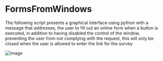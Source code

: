 # FormsFromWindows
The following script presents a graphical interface using python with a message that addresses, the user to fill out an online form when a button is executed, in addition to having disabled the control of the window, preventing the user from not complying with the request, this will only be closed when the user is allowed to enter the link for the survey 

![image](https://user-images.githubusercontent.com/110196579/181624146-cbcdab72-290f-4478-b017-3bc2dad61f62.png)
